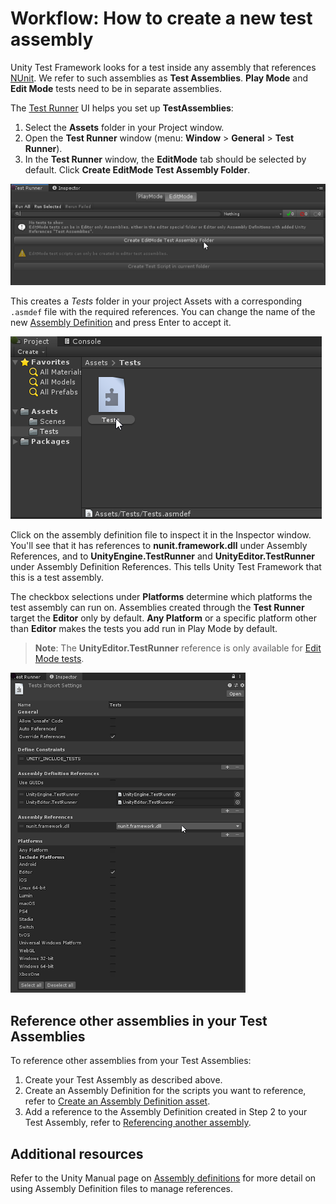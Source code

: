 # Workflow: **How to create a new test assembly** 

Unity Test Framework looks for a test inside any assembly that references [NUnit](http://www.nunit.org/). We refer to such assemblies as **Test Assemblies**. **Play Mode** and **Edit Mode** tests need to be in separate assemblies.

The [Test Runner](./getting-started.md) UI helps you set up **TestAssemblies**:

1. Select the **Assets** folder in your Project window.
2. Open the **Test Runner** window (menu: **Window** > **General** > **Test Runner**).
3. In the **Test Runner** window, the **EditMode** tab should be selected by default. Click **Create EditMode Test Assembly Folder**. 

![Test Runner window EditMode tab](./images/editmode-tab.png)

This creates a *Tests* folder in your project Assets with a corresponding `.asmdef` file with the required references. You can change the name of the new [Assembly Definition](https://docs.unity3d.com/Manual/ScriptCompilationAssemblyDefinitionFiles.html) and press Enter to accept it.

![New Test folder and assembly file](./images/tests-folder-assembly.png)

Click on the assembly definition file to inspect it in the Inspector window. You'll see that it has references to **nunit.framework.dll** under Assembly References, and to **UnityEngine.TestRunner** and **UnityEditor.TestRunner** under Assembly Definition References. This tells Unity Test Framework that this is a test assembly.

The checkbox selections under **Platforms** determine which platforms the test assembly can run on. Assemblies created through the **Test Runner** target the **Editor** only by default. **Any Platform** or a specific platform other than **Editor** makes the tests you add run in Play Mode by default.

> **Note**: The **UnityEditor.TestRunner** reference is only available for [Edit Mode tests](./edit-mode-vs-play-mode-tests.md#edit-mode-tests).

![Assembly definition import settings](./images/import-settings.png)

## Reference other assemblies in your Test Assemblies

To reference other assemblies from your Test Assemblies:

1. Create your Test Assembly as described above.
2. Create an Assembly Definition for the scripts you want to reference, refer to [Create an Assembly Definition asset](https://docs.unity3d.com/Manual/ScriptCompilationAssemblyDefinitionFiles.html#create-asmdef).
3. Add a reference to the Assembly Definition created in Step 2 to your Test Assembly, refer to [Referencing another assembly](https://docs.unity3d.com/Manual/ScriptCompilationAssemblyDefinitionFiles.html#reference-another-assembly).

## Additional resources

Refer to the Unity Manual page on [Assembly definitions](https://docs.unity3d.com/Manual/ScriptCompilationAssemblyDefinitionFiles.html) for more detail on using Assembly Definition files to manage references.
